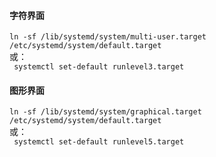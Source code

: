 #### 字符界面
`ln -sf /lib/systemd/system/multi-user.target /etc/systemd/system/default.target`   
或：  
` systemctl set-default runlevel3.target`


#### 图形界面
`ln -sf /lib/systemd/system/graphical.target /etc/systemd/system/default.target`  
或：  
` systemctl set-default runlevel5.target`
